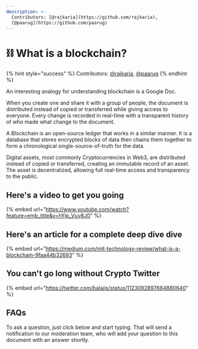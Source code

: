 ```yaml
---
description: >-
  Contributors: [@rajkaria](https://github.com/rajkaria),
  [@paarug](https://github.com/paarug)
---
```


# ⛓ What is a blockchain?

{% hint style="success" %}
Contributors: [@rajkaria](https://github.com/rajkaria), [@paarug](https://github.com/paarug)
{% endhint %}

An interesting analogy for understanding blockchain is a Google Doc.

When you create one and share it with a group of people, the document is distributed instead of copied or transferred while giving access to everyone. Every change is recorded in real-time with a transparent history of who made what change to the document.

A Blockchain is an open-source ledger that works in a similar manner. It is a database that stores encrypted blocks of data then chains them together to form a chronological single-source-of-truth for the data.

Digital assets, most commonly Cryptocurrencies in Web3, are distributed instead of copied or transferred, creating an immutable record of an asset. The asset is decentralized, allowing full real-time access and transparency to the public.

## Here's a video to get you going

{% embed url="https://www.youtube.com/watch?feature=emb_title&v=hYip_Vuv8J0" %}

## Here's an article for a complete deep dive dive

{% embed url="https://medium.com/mit-technology-review/what-is-a-blockchain-9faa44b32693" %}

## You can't go long without Crypto Twitter

{% embed url="https://twitter.com/balajis/status/1123092897664880640" %}

## FAQs

To ask a question, just click below and start typing. That will send a notification to our moderation team, who will add your question to this document with an answer shortly.
